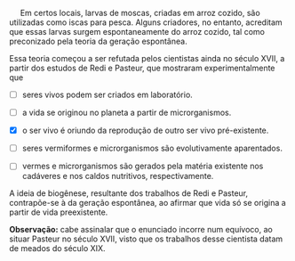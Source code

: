 

     Em certos locais, larvas de moscas, criadas em arroz cozido, são utilizadas como iscas para pesca. Alguns criadores, no entanto, acreditam que essas larvas surgem espontaneamente do arroz cozido, tal como preconizado pela teoria da geração espontânea.

Essa teoria começou a ser refutada pelos cientistas ainda no século XVII, a partir dos estudos de Redi e Pasteur, que mostraram experimentalmente que



- [ ] seres vivos podem ser criados em laboratório.
- [ ] a vida se originou no planeta a partir de microrganismos.
- [x] o ser vivo é oriundo da reprodução de outro ser vivo pré-existente.
- [ ] seres vermiformes e microrganismos são evolutivamente aparentados.
- [ ] vermes e microrganismos são gerados pela matéria existente nos cadáveres e nos caldos nutritivos, respectivamente.


A ideia de biogênese, resultante dos trabalhos de Redi e Pasteur, contrapõe-se à da geração espontânea, ao afirmar que vida só se origina a partir de vida preexistente.

**Observação:** cabe assinalar que o enunciado incorre num equívoco, ao situar Pasteur no século XVII, visto que os trabalhos desse cientista datam de meados do século XIX.
